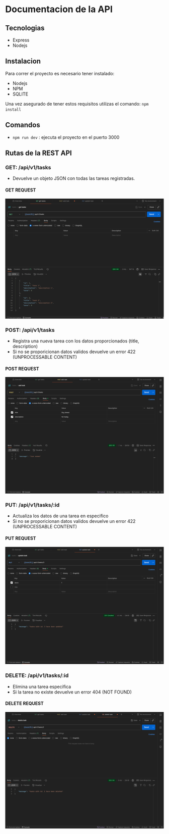 # Documentacion de la API

## Tecnologias

- Express
- Nodejs

## Instalacion

Para correr el proyecto es necesario tener instalado:

- Nodejs
- NPM
- SQLITE

Una vez asegurado de tener estos requisitos utilizas el comando: `npm install`

## Comandos

- `npm run dev` : ejecuta el proyecto en el puerto 3000

## Rutas de la REST API

### GET: /api/v1/tasks

- Devuelve un objeto JSON con todas las tareas registradas.

#### GET REQUEST

![Uso del GET request](/api/src/images/get-request.png)

### POST: /api/v1/tasks

- Registra una nueva tarea con los datos proporcionados (title, description)
- Si no se proporicionan datos validos devuelve un error 422 (UNPROCESSABLE CONTENT)

#### POST REQUEST

![Uso del POST request](/api/src/images/post-request.png)

### PUT: /api/v1/tasks/:id

- Actualiza los datos de una tarea en especifico
- Si no se proporicionan datos validos devuelve un error 422 (UNPROCESSABLE CONTENT)

#### PUT REQUEST

![Uso del PUT request](/api/src/images/put-request.png)

### DELETE: /api/v1/tasks/:id

- Elimina una tarea especifica
- Si la tarea no existe devuelve un error 404 (NOT FOUND)

#### DELETE REQUEST

![Uso del DELETE request](/api/src/images/delete-request.png)
